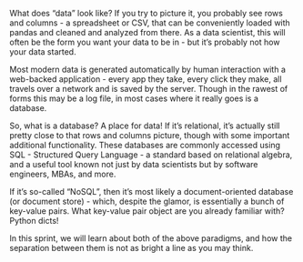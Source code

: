 What does “data” look like? If you try to picture it, you probably see rows and columns - a spreadsheet or CSV, that can be conveniently loaded with pandas and cleaned and analyzed from there. As a data scientist, this will often be the form you want your data to be in - but it’s probably not how your data started.

Most modern data is generated automatically by human interaction with a web-backed application - every app they take, every click they make, all travels over a network and is saved by the server. Though in the rawest of forms this may be a log file, in most cases where it really goes is a database.

So, what is a database? A place for data! If it’s relational, it’s actually still pretty close to that rows and columns picture, though with some important additional functionality. These databases are commonly accessed using SQL - Structured Query Language - a standard based on relational algebra, and a useful tool known not just by data scientists but by software engineers, MBAs, and more.

If it’s so-called “NoSQL”, then it’s most likely a document-oriented database (or document store) - which, despite the glamor, is essentially a bunch of key-value pairs. What key-value pair object are you already familiar with? Python dicts!

In this sprint, we will learn about both of the above paradigms, and how the separation between them is not as bright a line as you may think.
